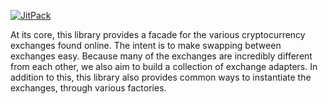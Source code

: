 [![JitPack](https://jitpack.io/v/ColeKainz/CryonomyAdapt.svg)](https://jitpack.io/#ColeKainz/CryonomyAdapt)

At its core, this library provides a facade for the various cryptocurrency exchanges found online. The intent is to make
 swapping between exchanges easy. Because many of the exchanges are incredibly different from each other, we also aim to build
 a collection of exchange adapters. In addition to this, this library also provides common ways to instantiate the 
 exchanges, through various factories. 
